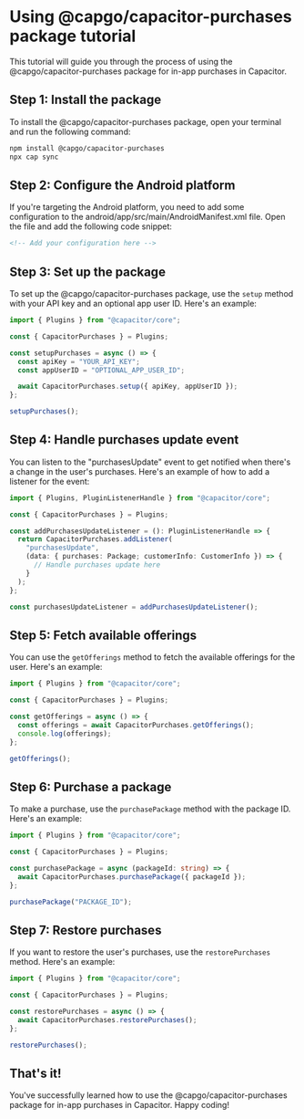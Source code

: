 # Using @capgo/capacitor-purchases package tutorial

This tutorial will guide you through the process of using the @capgo/capacitor-purchases package for in-app purchases in Capacitor.

## Step 1: Install the package

To install the @capgo/capacitor-purchases package, open your terminal and run the following command:

```bash
npm install @capgo/capacitor-purchases
npx cap sync
```

## Step 2: Configure the Android platform

If you're targeting the Android platform, you need to add some configuration to the android/app/src/main/AndroidManifest.xml file. Open the file and add the following code snippet:

```xml
<!-- Add your configuration here -->
```

## Step 3: Set up the package

To set up the @capgo/capacitor-purchases package, use the `setup` method with your API key and an optional app user ID. Here's an example:

```typescript
import { Plugins } from "@capacitor/core";

const { CapacitorPurchases } = Plugins;

const setupPurchases = async () => {
  const apiKey = "YOUR_API_KEY";
  const appUserID = "OPTIONAL_APP_USER_ID";

  await CapacitorPurchases.setup({ apiKey, appUserID });
};

setupPurchases();
```

## Step 4: Handle purchases update event

You can listen to the "purchasesUpdate" event to get notified when there's a change in the user's purchases. Here's an example of how to add a listener for the event:

```typescript
import { Plugins, PluginListenerHandle } from "@capacitor/core";

const { CapacitorPurchases } = Plugins;

const addPurchasesUpdateListener = (): PluginListenerHandle => {
  return CapacitorPurchases.addListener(
    "purchasesUpdate",
    (data: { purchases: Package; customerInfo: CustomerInfo }) => {
      // Handle purchases update here
    }
  );
};

const purchasesUpdateListener = addPurchasesUpdateListener();
```

## Step 5: Fetch available offerings

You can use the `getOfferings` method to fetch the available offerings for the user. Here's an example:

```typescript
import { Plugins } from "@capacitor/core";

const { CapacitorPurchases } = Plugins;

const getOfferings = async () => {
  const offerings = await CapacitorPurchases.getOfferings();
  console.log(offerings);
};

getOfferings();
```

## Step 6: Purchase a package

To make a purchase, use the `purchasePackage` method with the package ID. Here's an example:

```typescript
import { Plugins } from "@capacitor/core";

const { CapacitorPurchases } = Plugins;

const purchasePackage = async (packageId: string) => {
  await CapacitorPurchases.purchasePackage({ packageId });
};

purchasePackage("PACKAGE_ID");
```

## Step 7: Restore purchases

If you want to restore the user's purchases, use the `restorePurchases` method. Here's an example:

```typescript
import { Plugins } from "@capacitor/core";

const { CapacitorPurchases } = Plugins;

const restorePurchases = async () => {
  await CapacitorPurchases.restorePurchases();
};

restorePurchases();
```

## That's it!

You've successfully learned how to use the @capgo/capacitor-purchases package for in-app purchases in Capacitor. Happy coding!
